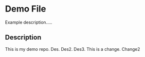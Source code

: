 # Demo File

Example description.....

## Description

This is my demo repo.
Des.
Des2.
Des3.
This is a change.
Change2